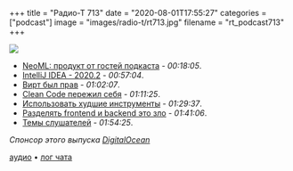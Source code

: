 +++
title = "Радио-Т 713"
date = "2020-08-01T17:55:27"
categories = ["podcast"]
image = "images/radio-t/rt713.jpg"
filename = "rt_podcast713"
+++

![](https://radio-t.com/images/radio-t/rt713.jpg)

- [NeoML: продукт от гостей подкаста](https://github.com/neoml-lib/neoml) - *00:18:05*.
- [IntelliJ IDEA - 2020.2](https://www.jetbrains.com/idea/whatsnew/) - *00:57:04*.
- [Вирт был прав](https://bowero.nl/blog/2020/07/31/niklaus-wirth-was-right-and-that-is-a-problem/) - *01:02:07*.
- [Clean Code пережил себя](https://qntm.org/clean) - *01:11:25*.
- [Использовать худшие инструменты](https://www.johndcook.com/blog/2020/07/25/worst-tool-for-the-job/) - *01:29:37*.
- [Разделять frontend и backend это зло](https://www.thoughtworks.com/insights/blog/dividing-frontend-backend-antipattern) - *01:41:06*.
- [Темы слушателей](https://radio-t.com/p/2020/07/28/prep-713/) - *01:54:25*.

*Спонсор этого выпуска [DigitalOcean](https://do.co/radiot)*


[аудио](https://cdn.radio-t.com/rt_podcast713.mp3) • [лог чата](https://chat.radio-t.com/logs/radio-t-713.html)
<audio src="https://cdn.radio-t.com/rt_podcast713.mp3" preload="none"></audio>
